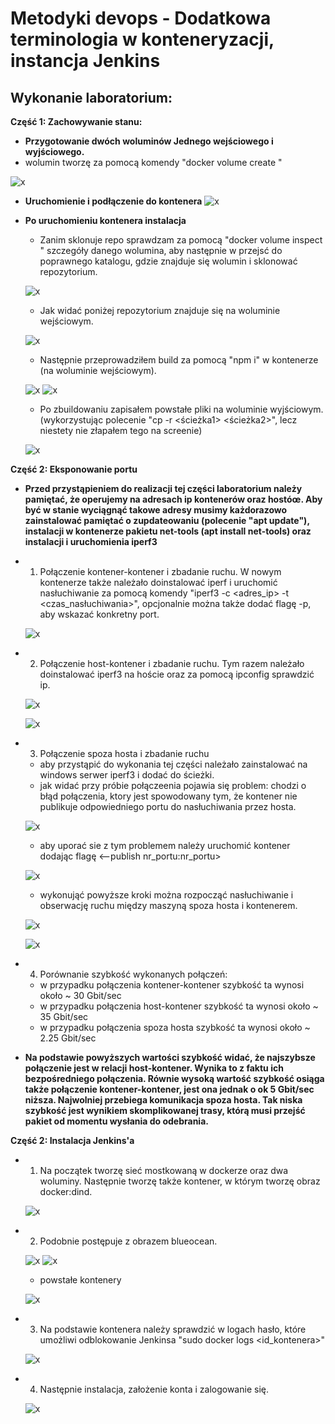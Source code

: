 # Metodyki devops - Dodatkowa terminologia w konteneryzacji, instancja Jenkins

## Wykonanie laboratorium:


**Część 1: Zachowywanie stanu:**
   * **Przygotowanie dwóch woluminów Jednego wejściowego i wyjściowego.**
   * wolumin tworzę za pomocą komendy "docker volume create <nazwa>"

  ![x](./volumeCreate.png)

* **Uruchomienie i podłączenie do kontenera**
  ![x](./dockerRun.png)

* **Po uruchomieniu kontenera instalacja**

  * Zanim sklonuje repo sprawdzam za pomocą "docker volume inspect <nazwa>" szczegóły danego wolumina, aby następnie w przejsć do poprawnego katalogu, gdzie znajduje się wolumin i sklonować repozytorium.

  ![x](./klonowanie.png)


  * Jak widać poniżej repozytorium znajduje się na woluminie wejściowym.

  ![x](./sklonowaneWejscie.png)

  * Następnie przeprowadziłem build za pomocą "npm i" w kontenerze (na woluminie wejściowym).

  ![x](./build1.png) 
  ![x](./build2.png)

  * Po zbuildowaniu zapisałem powstałe pliki na woluminie wyjściowym. (wykorzystując polecenie "cp -r <ścieżka1> <ścieżka2>", lecz niestety nie złapałem tego na screenie)

  ![x](./zapisWyjscie.png)


**Część 2: Eksponowanie portu**
  
* **Przed przystąpieniem do realizacji tej części laboratorium należy pamiętać, że operujemy na adresach ip kontenerów oraz hostóœ. Aby być w stanie wyciągnąć takowe adresy musimy każdorazowo zainstalować pamiętać o zupdateowaniu (polecenie "apt update"), instalacji w kontenerze pakietu net-tools (apt install net-tools) oraz instalacji i uruchomienia iperf3 <apt install iperf3>**

* 1. Połączenie kontener-kontener i zbadanie ruchu. W nowym kontenerze także należało doinstalować iperf i uruchomić nasłuchiwanie za pomocą komendy "iperf3 -c <adres_ip> -t <czas_nasłuchiwania>", opcjonalnie można także dodać flagę -p, aby wskazać konkretny port.

  ![x](./kontenerKontener.png)

* 2. Połączenie host-kontener i zbadanie ruchu. Tym razem należało doinstalować iperf3 na hoście oraz za pomocą ipconfig sprawdzić ip.

  ![x](./ifconfig.png)

  ![x](./hostKontener.png)

* 3. Połączenie spoza hosta i zbadanie ruchu
    - aby przystąpić do wykonania tej części należało zainstalować na windows serwer iperf3 i dodać do ścieżki.
    - jak widać przy próbie połączeenia pojawia się problem: chodzi o błąd połączenia, ktory jest spowodowany tym, że kontener nie publikuje    odpowiedniego portu do nasłuchiwania przez hosta.

  ![x](./closedPort.png)

    - aby uporać sie z tym problemem należy uruchomić kontener dodając flagę <--publish nr_portu:nr_portu> 

  ![x](./openPort.png)
    
    - wykonująć powyższe kroki można rozpocząć nasłuchiwanie i obserwację ruchu między maszyną spoza hosta i kontenerem.

  ![x](./windowsVM.png)
  
  ![x](./containers.png)

* 4. Porównanie szybkość wykonanych połączeń:
    - w przypadku połączenia kontener-kontener szybkość ta wynosi około ~ 30 Gbit/sec
    - w przypadku połączenia host-kontener szybkość ta wynosi około ~ 35 Gbit/sec
    - w przypadku połączenia spoza hosta szybkość ta wynosi około ~ 2.25 Gbit/sec

 * **Na podstawie powyższych wartości szybkość widać, że najszybsze połączenie jest w relacji host-kontener. Wynika to z faktu ich bezpośredniego połączenia. Równie wysoką wartość szybkość osiąga także połączenie kontener-kontener, jest ona jednak o ok 5 Gbit/sec niższa. Najwolniej przebiega komunikacja spoza hosta. Tak niska szybkość jest wynikiem skomplikowanej trasy, którą musi przejść pakiet od momentu wysłania do odebrania.**

**Część 2: Instalacja Jenkins'a**
* 1. Na początek tworzę sieć mostkowaną w dockerze oraz dwa woluminy. Następnie tworzę także kontener, w którym tworzę obraz docker:dind.

  ![x](./jenkinsDIND.png)

* 2. Podobnie postępuje z obrazem blueocean.

  ![x](./blueocean1.png)
  ![x](./blueocean2.png)

    - powstałe kontenery

  ![x](./jenkinsContainers.png)

* 3. Na podstawie kontenera należy sprawdzić w logach hasło, które umożliwi odblokowanie Jenkinsa "sudo docker logs <id_kontenera>"

  ![x](./unlockJenkins.png)

* 4. Następnie instalacja, założenie konta i zalogowanie się.

  ![x](./jenkinsInstall.png)




